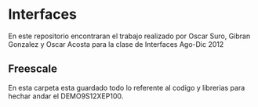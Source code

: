 Interfaces
==========
En este repositorio encontraran el trabajo realizado por Oscar Suro, 
Gibran Gonzalez y Oscar Acosta para la clase de Interfaces Ago-Dic 2012

Freescale
----
En esta carpeta esta guardado todo lo referente al codigo y 
librerias para hechar andar el DEMO9S12XEP100.